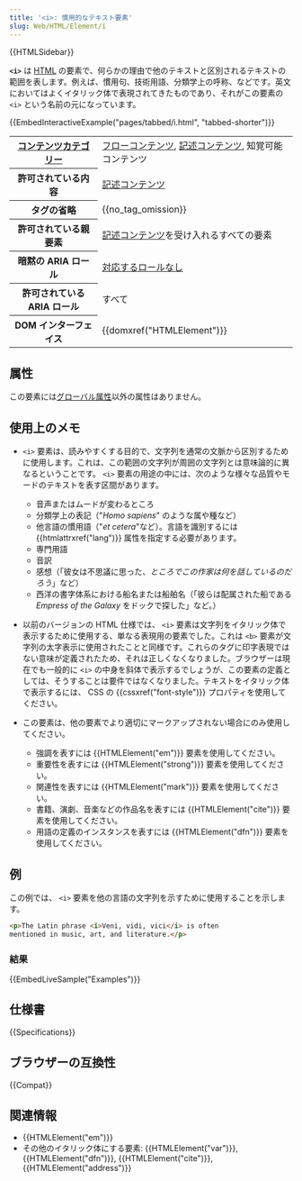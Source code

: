 ```yaml
---
title: '<i>: 慣用的なテキスト要素'
slug: Web/HTML/Element/i
---
```


{{HTMLSidebar}}

**`<i>`** は [HTML](/ja/docs/Web/HTML) の要素で、何らかの理由で他のテキストと区別されるテキストの範囲を表します。例えば、慣用句、技術用語、分類学上の呼称、などです。英文においてはよくイタリック体で表現されてきたものであり、それがこの要素の `<i>` という名前の元になっています。

{{EmbedInteractiveExample("pages/tabbed/i.html", "tabbed-shorter")}}

<table class="properties">
  <tbody>
    <tr>
      <th scope="row">
        <a href="/ja/docs/Web/HTML/Content_categories">コンテンツカテゴリー</a>
      </th>
      <td>
        <a href="/ja/docs/Web/HTML/Content_categories#フローコンテンツ">フローコンテンツ</a>, <a href="/ja/docs/Web/HTML/Content_categories#記述コンテンツ">記述コンテンツ</a>, 知覚可能コンテンツ
      </td>
    </tr>
    <tr>
      <th scope="row">許可されている内容</th>
      <td>
        <a href="/ja/docs/Web/HTML/Content_categories#記述コンテンツ">記述コンテンツ</a>
      </td>
    </tr>
    <tr>
      <th scope="row">タグの省略</th>
      <td>{{no_tag_omission}}</td>
    </tr>
    <tr>
      <th scope="row">許可されている親要素</th>
      <td>
        <a href="/ja/docs/Web/HTML/Content_categories#記述コンテンツ">記述コンテンツ</a>を受け入れるすべての要素
      </td>
    </tr>
    <tr>
      <th scope="row">暗黙の ARIA ロール</th>
      <td>
        <a href="https://www.w3.org/TR/html-aria/#dfn-no-corresponding-role">対応するロールなし</a>
      </td>
    </tr>
    <tr>
      <th scope="row">許可されている ARIA ロール</th>
      <td>すべて</td>
    </tr>
    <tr>
      <th scope="row">DOM インターフェイス</th>
      <td>{{domxref("HTMLElement")}}</td>
    </tr>
  </tbody>
</table>

## 属性

この要素には[グローバル属性](/ja/docs/Web/HTML/Global_attributes)以外の属性はありません。

## 使用上のメモ

- `<i>` 要素は、読みやすくする目的で、文字列を通常の文脈から区別するために使用します。これは、この範囲の文字列が周囲の文字列とは意味論的に異なるということです。 `<i>` 要素の用途の中には、次のような様々な品質やモードのテキストを表す区間があります。

  - 音声またはムードが変わるところ
  - 分類学上の表記（"_Homo sapiens_" のような属や種など）
  - 他言語の慣用語（"_et cetera_"など）。言語を識別するには {{htmlattrxref("lang")}} 属性を指定する必要があります。
  - 専門用語
  - 音訳
  - 感想（「彼女は不思議に思った、_ところでこの作家は何を話しているのだろう_」など）
  - 西洋の書字体系における船名または船舶名（「彼らは配属された船である *Empress of the Galaxy* をドックで探した」など。）

- 以前のバージョンの HTML 仕様では、 `<i>` 要素は文字列をイタリック体で表示するために使用する、単なる表現用の要素でした。これは `<b>` 要素が文字列の太字表示に使用されたことと同様です。これらのタグに印字表現ではない意味が定義されたため、それは正しくなくなりました。ブラウザーは現在でも一般的に `<i>` の中身を斜体で表示するでしょうが、この要素の定義としては、そうすることは要件ではなくなりました。テキストをイタリック体で表示するには、 CSS の {{cssxref("font-style")}} プロパティを使用してください。
- この要素は、他の要素でより適切にマークアップされない場合にのみ使用してください。

  - 強調を表すには {{HTMLElement("em")}} 要素を使用してください。
  - 重要性を表すには {{HTMLElement("strong")}} 要素を使用してください。
  - 関連性を表すには {{HTMLElement("mark")}} 要素を使用してください。
  - 書籍、演劇、音楽などの作品名を表すには {{HTMLElement("cite")}} 要素を使用してください。
  - 用語の定義のインスタンスを表すには {{HTMLElement("dfn")}} 要素を使用してください。

## 例

この例では、 `<i>` 要素を他の言語の文字列を示すために使用することを示します。

```html
<p>The Latin phrase <i>Veni, vidi, vici</i> is often
mentioned in music, art, and literature.</p>
```

### 結果

{{EmbedLiveSample("Examples")}}

## 仕様書

{{Specifications}}

## ブラウザーの互換性

{{Compat}}

## 関連情報

- {{HTMLElement("em")}}
- その他のイタリック体にする要素: {{HTMLElement("var")}}, {{HTMLElement("dfn")}}, {{HTMLElement("cite")}}, {{HTMLElement("address")}}
